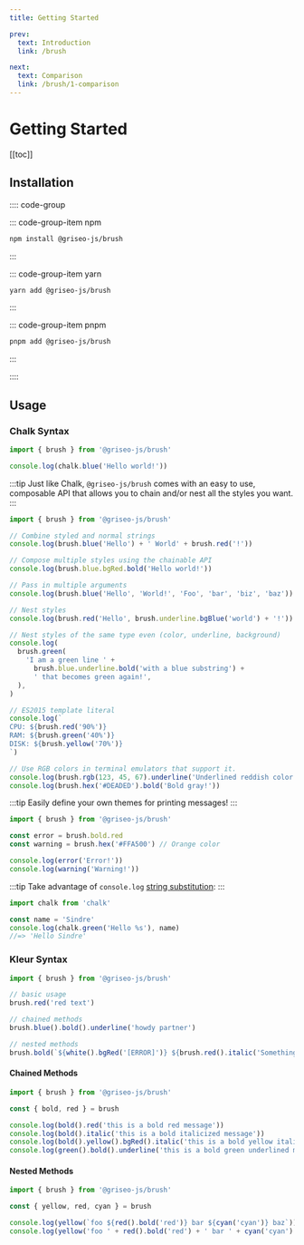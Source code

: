 ```yaml
---
title: Getting Started

prev:
  text: Introduction
  link: /brush

next:
  text: Comparison
  link: /brush/1-comparison
---
```


# Getting Started

[[toc]]

## Installation

:::: code-group

::: code-group-item npm

```sh
npm install @griseo-js/brush
```

:::

::: code-group-item yarn

```sh
yarn add @griseo-js/brush
```

:::

::: code-group-item pnpm

```sh
pnpm add @griseo-js/brush
```

:::

::::

## Usage

### Chalk Syntax

```ts
import { brush } from '@griseo-js/brush'

console.log(chalk.blue('Hello world!'))
```

:::tip
Just like Chalk, `@griseo-js/brush` comes with an easy to use,
composable API that allows you to chain and/or nest all the styles you want.
:::

```ts
import { brush } from '@griseo-js/brush'

// Combine styled and normal strings
console.log(brush.blue('Hello') + ' World' + brush.red('!'))

// Compose multiple styles using the chainable API
console.log(brush.blue.bgRed.bold('Hello world!'))

// Pass in multiple arguments
console.log(brush.blue('Hello', 'World!', 'Foo', 'bar', 'biz', 'baz'))

// Nest styles
console.log(brush.red('Hello', brush.underline.bgBlue('world') + '!'))

// Nest styles of the same type even (color, underline, background)
console.log(
  brush.green(
    'I am a green line ' +
      brush.blue.underline.bold('with a blue substring') +
      ' that becomes green again!',
  ),
)

// ES2015 template literal
console.log(`
CPU: ${brush.red('90%')}
RAM: ${brush.green('40%')}
DISK: ${brush.yellow('70%')}
`)

// Use RGB colors in terminal emulators that support it.
console.log(brush.rgb(123, 45, 67).underline('Underlined reddish color'))
console.log(brush.hex('#DEADED').bold('Bold gray!'))
```

:::tip
Easily define your own themes for printing messages!
:::

```ts
import { brush } from '@griseo-js/brush'

const error = brush.bold.red
const warning = brush.hex('#FFA500') // Orange color

console.log(error('Error!'))
console.log(warning('Warning!'))
```

:::tip
Take advantage of `console.log` [string substitution](https://nodejs.org/docs/latest/api/console.html#console_console_log_data_args):
:::

```ts
import chalk from 'chalk'

const name = 'Sindre'
console.log(chalk.green('Hello %s'), name)
//=> 'Hello Sindre'
```

### Kleur Syntax

```ts
import { brush } from '@griseo-js/brush'

// basic usage
brush.red('red text')

// chained methods
brush.blue().bold().underline('howdy partner')

// nested methods
brush.bold(`${white().bgRed('[ERROR]')} ${brush.red().italic('Something happened')}`)
```

#### Chained Methods

```ts
import { brush } from '@griseo-js/brush'

const { bold, red } = brush

console.log(bold().red('this is a bold red message'))
console.log(bold().italic('this is a bold italicized message'))
console.log(bold().yellow().bgRed().italic('this is a bold yellow italicized message'))
console.log(green().bold().underline('this is a bold green underlined message'))
```

#### Nested Methods

```ts
import { brush } from '@griseo-js/brush'

const { yellow, red, cyan } = brush

console.log(yellow(`foo ${red().bold('red')} bar ${cyan('cyan')} baz`))
console.log(yellow('foo ' + red().bold('red') + ' bar ' + cyan('cyan') + ' baz'))
```
